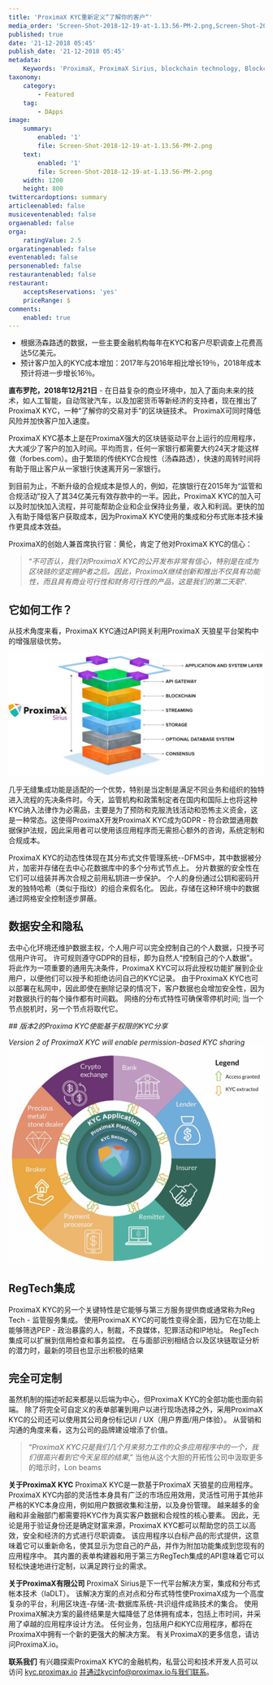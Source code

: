 ```yaml
---
title: 'ProximaX KYC重新定义“了解你的客户“'
media_order: 'Screen-Shot-2018-12-19-at-1.13.56-PM-2.png,Screen-Shot-2018-12-18-at-1.39.47-PM.png,ProximaX-Sirius.png'
published: true
date: '21-12-2018 05:45'
publish_date: '21-12-2018 05:45'
metadata:
    Keywords: 'ProximaX, ProximaX Sirius, blockchain technology, Blockchain powered, Blockchain protocol, Distributed ledger technology, DLT, dlt, Distributed ledger, Decentralized database, Decentralized database technology, Decentralized storage, Decentralized storage technology, Decentralized supply chain, Decentralized streaming, Integrated and distributed ledger technology, IaDLt, Peer-to-peer technology, Peer to peer streaming, Peer to peer, Consensus mechanism, Consensus protocol, Asymmetric encryption, Data encryption, Off-chain storage, Off-chain streaming, Distributed File Management System, DFMS, Super Contract, Immutability, Data encryption, Encrypted by default, Permissioned, Permission based, Tokenomics, Token economics, Crypto trading, Cryptocurrency, Supply chain, CSD, Central Securities Depository, STO, Security Token Offering, Decentralized supply chain, STO, Private blockchain, DAapps, Decentralized applications, Blockchain apps, Streaming Layer, Streaming Node, Storage Layer, Storage Node, Sharded Information, Sharded Data, Use Case, Use Cases, Blockchain Consensus, Consensus Protocol, Enterprise Solution, Enterprise Solutions, System Integration, Transparency, Immutability, Irreversibility, Traceability, Proof of Bandwidth, Proof of Conflation Aggregate, Proof of Storage, Encryption, Data Security, Data Privacy, Cyber Security, Hackers, Hacking, Nodes, Public Chain, Private Chain, Hybrid Chain, Public & Private Chain, Catapult, SDK, SDKs, Software Development Kits, Super Contract, Super Contracts, Smart Contract, Smart Contracts, Peer-to-Peer , Peer-to-Peer Storage, Software-as-a-Service, SaaS, Lon Wong, PSP, PeerStream, PeerStream Protocol, Anonymous streaming, New Economic Model, New Economic Model Foundation, 482.solutions, Ministry of Community Development UAE, Dragonfly  Fintech, Xarcade, Testnet, Test network, Mainnet, Main network, Tokenomics, Token Economics, XPX, Crypto Currency, Crypto Currencies, Crypto Exchange, Crypto Exchanges, Bitcoin, Zero trust, Escrow, Onchain escrow, Trustless swaps, Trustless, Onion routing, SIM Identity attestation, ProximaX KYC, KYC, Know Your Customer, Know Your Counter Party, Onboarding Customer, Customer Onboarding, Identity Management, Identity Management System, Identity Verification, Identity Authentication, Anti-Money Laundering, AML, RegTech, Regulation Tech, Regulation Technology, GDPR, General Data Protection Regulation, EU GDPR, European Union GDPR, European Union General Data Protection Regulation, Knowyourcustomer, Compliance system, Compliance systems, , ProximaX Suite, Office Suite, Office Collaboration, Workforce Collaboration, Collaboration, Real Time Collaboration, Office suite, word processing, Office collaboration, File sharing, Decentralized file sharing, Real Time Editing, Office Productivity, Productivity, Office Applications, Microsoft Office, Word Processor, Word Processing, Microsoft Word Spreadsheet, Spreadsheets, Excel, Microsoft Excel, Presentation, Presentations, Microsoft Powerpoint, Powerpoint, Keynote, Collabora Office, LibreOffice, Collabora Productivity, Collabora Productivity Ltd,'
taxonomy:
    category:
        - Featured
    tag:
        - DApps
image:
    summary:
        enabled: '1'
        file: Screen-Shot-2018-12-19-at-1.13.56-PM-2.png
    text:
        enabled: '1'
        file: Screen-Shot-2018-12-19-at-1.13.56-PM-2.png
    width: 1200
    height: 800
twittercardoptions: summary
articleenabled: false
musiceventenabled: false
orgaenabled: false
orga:
    ratingValue: 2.5
orgaratingenabled: false
eventenabled: false
personenabled: false
restaurantenabled: false
restaurant:
    acceptsReservations: 'yes'
    priceRange: $
comments:
    enabled: true
---
```


* 根据汤森路透的数据，一些主要金融机构每年在KYC和客户尽职调查上花费高达5亿美元。
* 预计客户加入的KYC成本增加：2017年与2016年相比增长19％，2018年成本预计将进一步增长16％。


**直布罗陀，2018年12月21日** - 在日益复杂的商业环境中，加入了面向未来的技术，如人工智能，自动驾驶汽车，以及加密货币等新经济的支持者，现在推出了ProximaX KYC，一种“了解你的交易对手”的区块链技术。 ProximaX可同时降低风险并加快客户加入速度。

ProximaX KYC基本上是在ProximaX强大的区块链驱动平台上运行的应用程序，大大减少了客户的加入时间。平均而言，任何一家银行都需要大约24天才能这样做（forbes.com）。由于繁琐的传统KYC合规性（汤森路透），快速的周转时间将有助于阻止客户从一家银行快速离开另一家银行。

到目前为止，不断升级的合规成本是惊人的，例如，花旗银行在2015年为“监管和合规活动”投入了其34亿美元有效存款中的一半。因此，ProximaX KYC的加入可以及时加快加入流程，并可能帮助企业和企业保持业务量，收入和利润。更快的加入有助于降低客户获取成本，因为ProximaX KYC使用的集成和分布式账本技术操作更具成本效益。 

ProximaX的创始人兼首席执行官：黄伦，肯定了他对ProximaX KYC的信心：

> “*不可否认，我们对ProximaX KYC的公开发布非常有信心，特别是在成为区块链的坚定拥护者之后。因此，ProximaX继续创新和推出不仅具有功能性，而且具有商业可行性和财务可行性的产品，这是我们的第二天职*".

## 它如何工作？

从技术角度来看，ProximaX KYC通过API网关利用ProximaX 天狼星平台架构中的增强层级优势。

![](ProximaX-Sirius.png)

几乎无缝集成功能是适配的一个优势，特别是当定制是满足不同业务和组织的独特进入流程的先决条件时。今天，监管机构和政策制定者在国内和国际上也将这种KYC纳入法律作为必需品，主要是为了预防和克服洗钱活动和恐怖主义资金，这是一种常态。这使得ProximaX开发ProximaX KYC成为GDPR - 符合欧盟通用数据保护法规，因此采用者可以使用该应用程序而无需担心额外的咨询，系统定制和合规成本。

ProximaX KYC的动态性体现在其分布式文件管理系统--DFMS中，其中数据被分片，加密并存储在去中心花数据库中的多个分布式节点上。 分片数据的安全性在它们可以组装并再次合规之前用私钥进一步保护。 个人的身份通过公钥和密码开发的独特哈希（类似于指纹）的组合来假名化。 因此，存储在这种环境中的数据通过网格安全控制逐步屏蔽。

## 数据安全和隐私

去中心化环境还维护数据主权，个人用户可以完全控制自己的个人数据，只授予可信用户许可。 许可规则遵守GDPR的目标，即为自然人“控制自己的个人数据”。 将此作为一项重要的通用先决条件，ProximaX KYC可以将此授权功能扩展到企业用户，以便他们可以授予和拒绝访问自己的KYC记录。 由于ProximaX KYC也可以部署在私网中，因此即使在删除记录的情况下，客户数据也会增加安全性，因为对数据执行的每个操作都有时间戳。 网络的分布式特性可确保零停机时间; 当一个节点脱机时，另一个节点将取代它。

*## 版本2的Proxima KYC使能基于权限的KYC分享*

*Version 2 of ProximaX KYC will enable permission-based KYC sharing*
![](Screen-Shot-2018-12-18-at-1.39.47-PM.png)
        

## RegTech集成

ProximaX KYC的另一个关键特性是它能够与第三方服务提供商或通常称为Reg Tech - 监管服务集成。 使用ProximaX KYC的可能性变得全面，因为它在功能上能够筛选PEP - 政治暴露的人，制裁，不良媒体，犯罪活动和IP地址。 RegTech集成可以扩展到信用检查和事务监控。 在与面部识别相结合以及区块链取证分析的潜力时，最新的项目也显示出积极的结果

## 完全可定制

虽然机制的描述听起来都是以后端为中心，但ProximaX KYC的全部功能也面向前端。 除了将完全可自定义的表单部署到用户以进行现场选择之外，采用ProximaX KYC的公司还可以使用其公司身份标记UI / UX（用户界面/用户体验）。 从营销和沟通的角度来看，这为公司的品牌建设增添了价值。

> “*ProximaX KYC只是我们几个月来努力工作的众多应用程序中的一个，我们很高兴看到它今天呈现的结果*,” 
当他从这个大胆的开拓性公司中汲取更多的暗示时，Lon beams



**关于ProximaX KYC**
ProximaX KYC是一款基于ProximaX 天狼星的应用程序。 ProximaX KYC内部的灵活性本身具有广泛的市场应用效用，灵活性可用于其他非严格的KYC本身应用，例如用户数据收集和注册，以及身份管理。 越来越多的金融和非金融部门都需要将KYC作为真实客户数据和合规性的核心要素。 因此，无论是用于验证身份还是确定财富来源，ProximaX KYC都可以帮助您的员工以高效，安全和经济的方式进行尽职调查。 该应用程序以白标产品的形式提供，这意味着它可以重新命名，使其显示为您自己的产品，并作为附加功能集成到您现有的应用程序中。 其内置的表单构建器和用于第三方RegTech集成的API意味着它可以轻松快速地进行定制，以满足跨行业的需求。



**关于ProximaX有限公司**
ProximaX Sirius是下一代平台解决方案，集成和分布式帐本技术（IaDLT）。 该解决方案的点对点和分布式特性使ProximaX成为一个高度复杂的平台，利用区块连-存储-流-数据库系统-共识组件成熟技术的集合。 使用ProximaX解决方案的最终结果是大幅降低了总体拥有成本，包括上市时间，并采用了卓越的应用程序设计方法。 任何业务，包括用户和KYC应用程序，都将在ProximaX中拥有一个新的更强大的解决方案。 有关ProximaX的更多信息，请访问ProximaX.io。



**联系我们**
有兴趣探索ProximaX KYC的金融机构，私营公司和技术开发人员可以访问 [kyc.proximax.io](http://kyc.proximax.io) 并通过kycinfo@proximax.io与我们联系。
